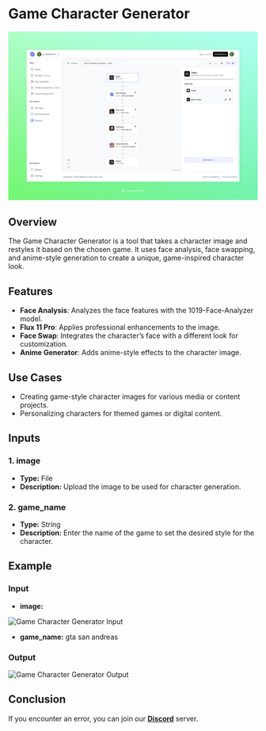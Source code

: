# Game Character Generator

<img src="images/game-character-generator-full.jpeg" alt="Game Character Generator"/>


## Overview
The Game Character Generator is a tool that takes a character image and restyles it based on the chosen game. It uses face analysis, face swapping, and anime-style generation to create a unique, game-inspired character look.

## Features
- **Face Analysis**: Analyzes the face features with the 1019-Face-Analyzer model.
- **Flux 11 Pro**: Applies professional enhancements to the image.
- **Face Swap**: Integrates the character’s face with a different look for customization.
- **Anime Generator**: Adds anime-style effects to the character image.

## Use Cases
- Creating game-style character images for various media or content projects.
- Personalizing characters for themed games or digital content.

## Inputs

### 1. image
- **Type:** File
- **Description:** Upload the image to be used for character generation.

### 2. game_name
- **Type:** String
- **Description:** Enter the name of the game to set the desired style for the character.

## Example

### Input
- **image:** 

<img src="https://storage.googleapis.com/magicpoint/models/women.png" alt="Game Character Generator Input" width="300">

- **game_name:** gta san andreas

### Output
 <img src="https://storage.googleapis.com/magicpoint/github-outputs/game-character-generator-github-output.webp" alt="Game Character Generator Output" width="300">

## Conclusion
If you encounter an error, you can join our <b><a href="https://discord.com/invite/yzZD4ZxBPt" target="_blank">Discord</a></b> server.
